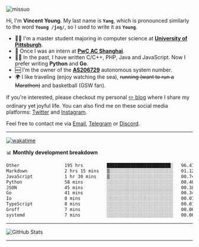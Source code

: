 <p align="left"> <img src="https://komarev.com/ghpvc/?username=missuo&label=Profile%20views&color=0e75b6&style=flat" alt="missuo" /> </p>


Hi, I'm **Vincent Young**. My last name is **`Yang`**, which is pronounced similarly to the word **`Young /jʌŋ/`**, so I used to write it as **`Young`**. 

-  👨‍🎓 I'm a master student majoring in computer science at [**University of Pittsburgh**](https://www.pitt.edu).
-  💼 Once I was an intern at **[PwC AC Shanghai](https://www.linkedin.com/company/pwc-ac-shanghai/)**.
-  👨‍💻 In the past, I have written C/C++, PHP, Java and JavaScript. Now I prefer writing **Python** and **Go**.
-  🆕 I'm the owner of the **[AS206729](https://bgp.tools/AS206729)** autonomous system number.
-  🌍 I like traveling (enjoy watching the sea), ~~running (want to run a Marathon)~~ and basketball (GSW fan).

If you're interested, please checkout my personal [✏️ blog](https://missuo.me/) where I share my ordinary yet joyful life. You can also find me on these social media platforms: [Twitter](https://twitter.com/m1ssuo) and [Instagram](https://www.instagram.com/m1ssuo).

Feel free to contact me via <a href="mailto:i@yyt.moe">Email</a>, [Telegram](https://t.me/missuo) or [Discord](https://discordapp.com/users/missuo#7448).

-------

[![wakatime](https://wakatime.com/badge/user/c13cd961-40ca-417a-afb6-1f9ea8ac295c.svg)](https://wakatime.com/@missuo)

📊 **Monthly development breakdown**
<!--START_SECTION:waka-->

```txt
Other                 195 hrs         ████████████████████████░   96.47 %
Markdown              2 hrs 15 mins   ▒░░░░░░░░░░░░░░░░░░░░░░░░   01.12 %
JavaScript            1 hr 30 mins    ▒░░░░░░░░░░░░░░░░░░░░░░░░   00.74 %
Python                58 mins         ░░░░░░░░░░░░░░░░░░░░░░░░░   00.48 %
JSON                  45 mins         ░░░░░░░░░░░░░░░░░░░░░░░░░   00.38 %
Go                    41 mins         ░░░░░░░░░░░░░░░░░░░░░░░░░   00.34 %
Io                    8 mins          ░░░░░░░░░░░░░░░░░░░░░░░░░   00.07 %
TypeScript            8 mins          ░░░░░░░░░░░░░░░░░░░░░░░░░   00.07 %
Groff                 7 mins          ░░░░░░░░░░░░░░░░░░░░░░░░░   00.06 %
systemd               7 mins          ░░░░░░░░░░░░░░░░░░░░░░░░░   00.06 %
```

<!--END_SECTION:waka-->

-------

![GitHub Stats](https://github-readme-stats-opal-alpha-76.vercel.app/api?username=missuo&show_icons=true&theme=transparent)

-------

